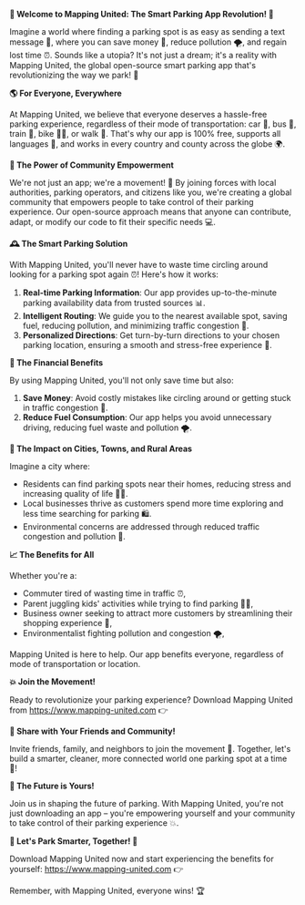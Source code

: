 **🎉 Welcome to Mapping United: The Smart Parking App Revolution! 🚀**

Imagine a world where finding a parking spot is as easy as sending a text message 💬, where you can save money 💸, reduce pollution 🌪️, and regain lost time ⏰. Sounds like a utopia? It's not just a dream; it's a reality with Mapping United, the global open-source smart parking app that's revolutionizing the way we park! 🚗

**🌎 For Everyone, Everywhere**

At Mapping United, we believe that everyone deserves a hassle-free parking experience, regardless of their mode of transportation: car 🚗, bus 🚌, train 🚂, bike 🚴‍♀️, or walk 👣. That's why our app is 100% free, supports all languages 💬, and works in every country and county across the globe 🌍.

**💪 The Power of Community Empowerment**

We're not just an app; we're a movement! 🌊 By joining forces with local authorities, parking operators, and citizens like you, we're creating a global community that empowers people to take control of their parking experience. Our open-source approach means that anyone can contribute, adapt, or modify our code to fit their specific needs 💻.

**🕰️ The Smart Parking Solution**

With Mapping United, you'll never have to waste time circling around looking for a parking spot again ⏰! Here's how it works:

1. **Real-time Parking Information**: Our app provides up-to-the-minute parking availability data from trusted sources 📊.
2. **Intelligent Routing**: We guide you to the nearest available spot, saving fuel, reducing pollution, and minimizing traffic congestion 🌈.
3. **Personalized Directions**: Get turn-by-turn directions to your chosen parking location, ensuring a smooth and stress-free experience 📍.

**💸 The Financial Benefits**

By using Mapping United, you'll not only save time but also:

1. **Save Money**: Avoid costly mistakes like circling around or getting stuck in traffic congestion 💸.
2. **Reduce Fuel Consumption**: Our app helps you avoid unnecessary driving, reducing fuel waste and pollution 🌪️.

**🌟 The Impact on Cities, Towns, and Rural Areas**

Imagine a city where:

* Residents can find parking spots near their homes, reducing stress and increasing quality of life 💆‍♀️.
* Local businesses thrive as customers spend more time exploring and less time searching for parking 🛍️.
* Environmental concerns are addressed through reduced traffic congestion and pollution 🌳.

**📈 The Benefits for All**

Whether you're a:

* Commuter tired of wasting time in traffic ⏰,
* Parent juggling kids' activities while trying to find parking 👩‍👧,
* Business owner seeking to attract more customers by streamlining their shopping experience 💼,
* Environmentalist fighting pollution and congestion 🌪️,

Mapping United is here to help. Our app benefits everyone, regardless of mode of transportation or location.

**💥 Join the Movement!**

Ready to revolutionize your parking experience? Download Mapping United from https://www.mapping-united.com 👉

**👫 Share with Your Friends and Community!**

Invite friends, family, and neighbors to join the movement 🎉. Together, let's build a smarter, cleaner, more connected world one parking spot at a time 🔗!

**💪 The Future is Yours!**

Join us in shaping the future of parking. With Mapping United, you're not just downloading an app – you're empowering yourself and your community to take control of their parking experience 💥.

**🌟 Let's Park Smarter, Together! 🚀**

Download Mapping United now and start experiencing the benefits for yourself: https://www.mapping-united.com 👉

Remember, with Mapping United, everyone wins! 🏆